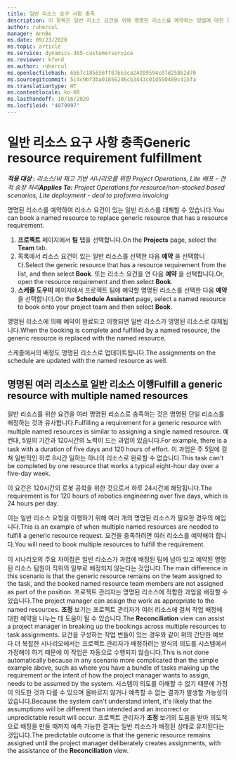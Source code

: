 ```yaml
---
title: 일반 리소스 요구 사항 충족
description: 이 항목은 일반 리소스 요건을 위해 명명된 리소스를 예약하는 방법에 대한 정보를 제공합니다.
author: ruhercul
manager: AnnBe
ms.date: 09/23/2020
ms.topic: article
ms.service: dynamics-365-customerservice
ms.reviewer: kfend
ms.author: ruhercul
ms.openlocfilehash: 6bb7c185656ff87bb3ca24209594c07d25862d70
ms.sourcegitcommit: 5c4c9bf3ba018562d6cb3443c01d550489c415fa
ms.translationtype: HT
ms.contentlocale: ko-KR
ms.lasthandoff: 10/16/2020
ms.locfileid: "4079997"
---
```

# <a name="generic-resource-requirement-fulfillment"></a><span data-ttu-id="229ba-103">일반 리소스 요구 사항 충족</span><span class="sxs-lookup"><span data-stu-id="229ba-103">Generic resource requirement fulfillment</span></span>

<span data-ttu-id="229ba-104">_**적용 대상 :** 리소스/비 재고 기반 시나리오를 위한 Project Operations, Lite 배포 - 견적 송장 처리_</span><span class="sxs-lookup"><span data-stu-id="229ba-104">_**Applies To:** Project Operations for resource/non-stocked based scenarios, Lite deployment - deal to proforma invoicing_</span></span>

<span data-ttu-id="229ba-105">명명된 리소스를 예약하여 리소스 요건이 있는 일반 리소스를 대체할 수 있습니다.</span><span class="sxs-lookup"><span data-stu-id="229ba-105">You can book a named resource to replace generic resource that has a resource requirement.</span></span>

1. <span data-ttu-id="229ba-106">**프로젝트** 페이지에서 **팀** 탭을 선택합니다.</span><span class="sxs-lookup"><span data-stu-id="229ba-106">On the **Projects** page, select the **Team** tab.</span></span>
2. <span data-ttu-id="229ba-107">목록에서 리소스 요건이 있는 일반 리소스를 선택한 다음 **예약** 을 선택합니다.</span><span class="sxs-lookup"><span data-stu-id="229ba-107">Select the generic resource that has a resource requirement from the list, and then select **Book**.</span></span> <span data-ttu-id="229ba-108">또는 리소스 요건을 연 다음 **예약** 을 선택합니다.</span><span class="sxs-lookup"><span data-stu-id="229ba-108">Or, open the resource requirement and then select **Book**.</span></span>
3. <span data-ttu-id="229ba-109">**스케줄 도우미** 페이지에서 프로젝트 팀에 예약할 명명된 리소스를 선택한 다음 **예약** 을 선택합니다.</span><span class="sxs-lookup"><span data-stu-id="229ba-109">On the **Schedule Assistant** page, select a named resource to book onto your project team and then select **Book**.</span></span>

<span data-ttu-id="229ba-110">명명된 리소스에 의해 예약이 완료되고 이행되면 일반 리소스가 명명된 리소스로 대체됩니다.</span><span class="sxs-lookup"><span data-stu-id="229ba-110">When the booking is complete and fulfilled by a named resource, the generic resource is replaced with the named resource.</span></span>

<span data-ttu-id="229ba-111">스케줄에서의 배정도 명명된 리소스로 업데이트됩니다.</span><span class="sxs-lookup"><span data-stu-id="229ba-111">The assignments on the schedule are updated with the named resource as well.</span></span>

## <a name="fulfill-a-generic-resource-with-multiple-named-resources"></a><span data-ttu-id="229ba-112">명명된 여러 리소스로 일반 리소스 이행</span><span class="sxs-lookup"><span data-stu-id="229ba-112">Fulfill a generic resource with multiple named resources</span></span>
<span data-ttu-id="229ba-113">일반 리소스를 위한 요건을 여러 명명된 리소스로 충족하는 것은 명명된 단일 리소스를 배정하는 것과 유사합니다.</span><span class="sxs-lookup"><span data-stu-id="229ba-113">Fulfilling a requirement for a generic resource with multiple named resources is similar to assigning a single named resource.</span></span> <span data-ttu-id="229ba-114">예컨대, 5일의 기간과 120시간의 노력이 드는 과업이 있습니다.</span><span class="sxs-lookup"><span data-stu-id="229ba-114">For example, there is a task with a duration of five days and 120 hours of effort.</span></span> <span data-ttu-id="229ba-115">이 과업은 주 5일에 걸쳐 일반적인 하루 8시간 일하는 하나의 리소스로 완료할 수 없습니다.</span><span class="sxs-lookup"><span data-stu-id="229ba-115">This task can't be completed by one resource that works a typical eight-hour day over a five-day week.</span></span> 

<span data-ttu-id="229ba-116">이 요건은 120시간의 로봇 공학을 위한 것으로서 하루 24시간에 해당됩니다.</span><span class="sxs-lookup"><span data-stu-id="229ba-116">The requirement is for 120 hours of robotics engineering over five days, which is 24 hours per day.</span></span>

<span data-ttu-id="229ba-117">이는 일반 리소스 요청을 이행하기 위해 여러 개의 명명된 리소스가 필요한 경우의 예입니다.</span><span class="sxs-lookup"><span data-stu-id="229ba-117">This is an example of when multiple named resources are needed to fulfill a generic resource request.</span></span> <span data-ttu-id="229ba-118">요건을 충족하려면 여러 리소스를 예약해야 합니다.</span><span class="sxs-lookup"><span data-stu-id="229ba-118">You will need to book multiple resources to fulfill the requirement.</span></span>

<span data-ttu-id="229ba-119">이 시나리오의 주요 차이점은 일반 리소스가 과업에 배정된 팀에 남아 있고 예약된 명명된 리소스 팀원이 직위의 일부로 배정되지 않는다는 것입니다.</span><span class="sxs-lookup"><span data-stu-id="229ba-119">The main difference in this scenario is that the generic resource remains on the team assigned to the task, and the booked named resource team members are not assigned as part of the position.</span></span> <span data-ttu-id="229ba-120">프로젝트 관리자는 명명된 리소스에 적합한 과업을 배정할 수 있습니다.</span><span class="sxs-lookup"><span data-stu-id="229ba-120">The project manager can assign the work as appropriate to the named resources.</span></span> <span data-ttu-id="229ba-121">**조정** 보기는 프로젝트 관리자가 여러 리소스에 걸쳐 작업 배정에 대한 예약을 나누는 데 도움이 될 수 있습니다.</span><span class="sxs-lookup"><span data-stu-id="229ba-121">The **Reconciliation** view can assist a project manager in breaking up the bookings across multiple resources to task assignments.</span></span> <span data-ttu-id="229ba-122">요건을 구성하는 작업 번들이 있는 경우와 같이 위의 간단한 예보다 더 복잡한 시나리오에서는 프로젝트 관리자가 배정하려는 방식의 의도를 시스템에서 가정해야 하기 때문에 이 작업은 자동으로 수행되지 않습니다.</span><span class="sxs-lookup"><span data-stu-id="229ba-122">This is not done automatically because in any scenario more complicated than the simple example above, such as where you have a bundle of tasks making up the requirement or the intent of how the project manager wants to assign, needs to be assumed by the system.</span></span> <span data-ttu-id="229ba-123">시스템이 의도를 이해할 수 없기 때문에 가정이 의도한 것과 다를 수 있으며 올바르지 않거나 예측할 수 없는 결과가 발생할 가능성이 있습니다.</span><span class="sxs-lookup"><span data-stu-id="229ba-123">Because the system can't understand intent, it's likely that the assumptions will be different than intended and an incorrect or unpredictable result will occur.</span></span> <span data-ttu-id="229ba-124">프로젝트 관리자가 **조정** 보기의 도움을 받아 의도적으로 배정을 만들 때까지 예측 가능한 결과는 일반 리소스가 배정된 상태로 유지된다는 것입니다.</span><span class="sxs-lookup"><span data-stu-id="229ba-124">The predictable outcome is that the generic resource remains assigned until the project manager deliberately creates assignments, with the assistance of the **Reconciliation** view.</span></span>


